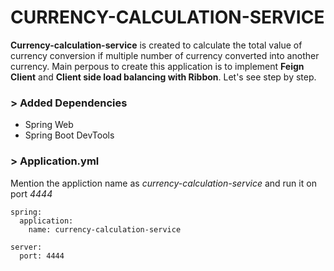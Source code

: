 # CURRENCY-CALCULATION-SERVICE

**Currency-calculation-service** is created to calculate the total value of currency conversion if multiple number of currency converted into another currency. Main perpous to create this application is to implement **Feign Client** and **Client side load balancing with Ribbon**. Let's see step by step.

### > Added Dependencies

* Spring Web
* Spring Boot DevTools

### > Application.yml

Mention the appliction name as *currency-calculation-service* and run it on port *4444*

	spring:
	  application:
	    name: currency-calculation-service
	    
	server:
	  port: 4444